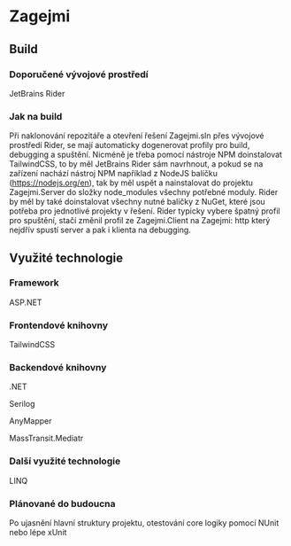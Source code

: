 ﻿# Zagejmi

## Build

### Doporučené vývojové prostředí
JetBrains Rider

### Jak na build
Při naklonování repozitáře a otevření řešení Zagejmi.sln přes
vývojové prostředí Rider, se mají automaticky dogenerovat profily pro build,
debugging a spuštění. Nicméně je třeba pomocí nástroje NPM doinstalovat TailwindCSS, to by měl JetBrains Rider sám navrhnout,
a pokud se na zařízení nachází nástroj NPM například z NodeJS balíčku (https://nodejs.org/en), tak by měl uspět a nainstalovat do projektu Zagejmi.Server do složky node_modules všechny potřebné moduly.
Rider by měl by také doinstalovat všechny nutné balíčky z NuGet, které jsou potřeba pro jednotlivé projekty v řešení.
Rider typicky vybere špatný profil pro spuštění, stačí změnil profil ze Zagejmi.Client na Zagejmi: http který nejdřív spustí server a pak i klienta na debugging.

## Využité technologie

### Framework
ASP.NET

### Frontendové knihovny
TailwindCSS

### Backendové knihovny
.NET

Serilog

AnyMapper

MassTransit.Mediatr



### Další využité technologie
LINQ

### Plánované do budoucna
Po ujasnění hlavní struktury projektu, otestování core logiky pomocí NUnit nebo lépe xUnit








